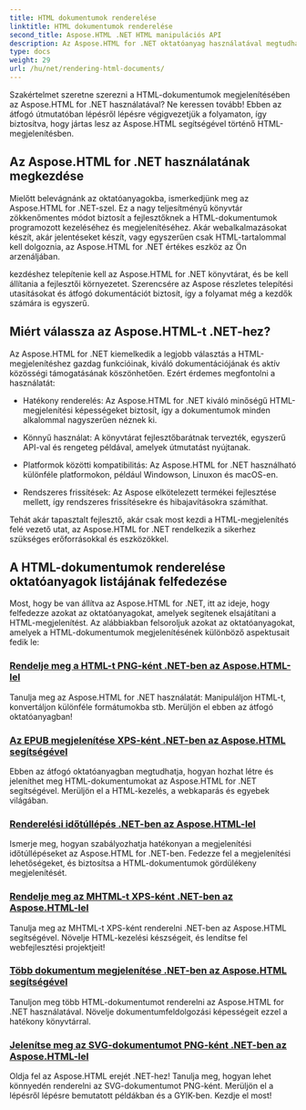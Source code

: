 ```yaml
---
title: HTML dokumentumok renderelése
linktitle: HTML dokumentumok renderelése
second_title: Aspose.HTML .NET HTML manipulációs API
description: Az Aspose.HTML for .NET oktatóanyag használatával megtudhatja, hogyan lehet egyszerűen renderelni HTML-dokumentumokat. Fedezze fel az oktatóanyagok átfogó listáját a HTML-megjelenítés elsajátításához.
type: docs
weight: 29
url: /hu/net/rendering-html-documents/
---
```


Szakértelmet szeretne szerezni a HTML-dokumentumok megjelenítésében az Aspose.HTML for .NET használatával? Ne keressen tovább! Ebben az átfogó útmutatóban lépésről lépésre végigvezetjük a folyamaton, így biztosítva, hogy jártas lesz az Aspose.HTML segítségével történő HTML-megjelenítésben.

## Az Aspose.HTML for .NET használatának megkezdése

Mielőtt belevágnánk az oktatóanyagokba, ismerkedjünk meg az Aspose.HTML for .NET-szel. Ez a nagy teljesítményű könyvtár zökkenőmentes módot biztosít a fejlesztőknek a HTML-dokumentumok programozott kezeléséhez és megjelenítéséhez. Akár webalkalmazásokat készít, akár jelentéseket készít, vagy egyszerűen csak HTML-tartalommal kell dolgoznia, az Aspose.HTML for .NET értékes eszköz az Ön arzenáljában.

kezdéshez telepítenie kell az Aspose.HTML for .NET könyvtárat, és be kell állítania a fejlesztői környezetet. Szerencsére az Aspose részletes telepítési utasításokat és átfogó dokumentációt biztosít, így a folyamat még a kezdők számára is egyszerű.

## Miért válassza az Aspose.HTML-t .NET-hez?

Az Aspose.HTML for .NET kiemelkedik a legjobb választás a HTML-megjelenítéshez gazdag funkcióinak, kiváló dokumentációjának és aktív közösségi támogatásának köszönhetően. Ezért érdemes megfontolni a használatát:

- Hatékony renderelés: Az Aspose.HTML for .NET kiváló minőségű HTML-megjelenítési képességeket biztosít, így a dokumentumok minden alkalommal nagyszerűen néznek ki.

- Könnyű használat: A könyvtárat fejlesztőbarátnak tervezték, egyszerű API-val és rengeteg példával, amelyek útmutatást nyújtanak.

- Platformok közötti kompatibilitás: Az Aspose.HTML for .NET használható különféle platformokon, például Windowson, Linuxon és macOS-en.

- Rendszeres frissítések: Az Aspose elkötelezett termékei fejlesztése mellett, így rendszeres frissítésekre és hibajavításokra számíthat.

Tehát akár tapasztalt fejlesztő, akár csak most kezdi a HTML-megjelenítés felé vezető utat, az Aspose.HTML for .NET rendelkezik a sikerhez szükséges erőforrásokkal és eszközökkel.

## A HTML-dokumentumok renderelése oktatóanyagok listájának felfedezése

Most, hogy be van állítva az Aspose.HTML for .NET, itt az ideje, hogy felfedezze azokat az oktatóanyagokat, amelyek segítenek elsajátítani a HTML-megjelenítést. Az alábbiakban felsoroljuk azokat az oktatóanyagokat, amelyek a HTML-dokumentumok megjelenítésének különböző aspektusait fedik le:

### [Rendelje meg a HTML-t PNG-ként .NET-ben az Aspose.HTML-lel](./render-html-as-png/)
Tanulja meg az Aspose.HTML for .NET használatát: Manipuláljon HTML-t, konvertáljon különféle formátumokba stb. Merüljön el ebben az átfogó oktatóanyagban!
### [Az EPUB megjelenítése XPS-ként .NET-ben az Aspose.HTML segítségével](./render-epub-as-xps/)
Ebben az átfogó oktatóanyagban megtudhatja, hogyan hozhat létre és jeleníthet meg HTML-dokumentumokat az Aspose.HTML for .NET segítségével. Merüljön el a HTML-kezelés, a webkaparás és egyebek világában.
### [Renderelési időtúllépés .NET-ben az Aspose.HTML-lel](./rendering-timeout/)
Ismerje meg, hogyan szabályozhatja hatékonyan a megjelenítési időtúllépéseket az Aspose.HTML for .NET-ben. Fedezze fel a megjelenítési lehetőségeket, és biztosítsa a HTML-dokumentumok gördülékeny megjelenítését.
### [Rendelje meg az MHTML-t XPS-ként .NET-ben az Aspose.HTML-lel](./render-mhtml-as-xps/)
 Tanulja meg az MHTML-t XPS-ként renderelni .NET-ben az Aspose.HTML segítségével. Növelje HTML-kezelési készségeit, és lendítse fel webfejlesztési projektjeit!
### [Több dokumentum megjelenítése .NET-ben az Aspose.HTML segítségével](./render-multiple-documents/)
Tanuljon meg több HTML-dokumentumot renderelni az Aspose.HTML for .NET használatával. Növelje dokumentumfeldolgozási képességeit ezzel a hatékony könyvtárral.
### [Jelenítse meg az SVG-dokumentumot PNG-ként .NET-ben az Aspose.HTML-lel](./render-svg-doc-as-png/)
Oldja fel az Aspose.HTML erejét .NET-hez! Tanulja meg, hogyan lehet könnyedén renderelni az SVG-dokumentumot PNG-ként. Merüljön el a lépésről lépésre bemutatott példákban és a GYIK-ben. Kezdje el most!